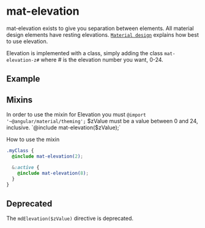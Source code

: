 # mat-elevation
mat-elevation exists to give you separation between elements.
All material design elements have resting elevations.
[`Material design`](https://material.io/guidelines/material-design/elevation-shadows.html)
explains how best to use elevation.


Elevation is implemented with a class, simply adding the class `mat-elevation-z#` where # is the elevation number you want, 0-24.

## Example
<!-- example(elevation-overview) -->


## Mixins
In order to use the mixin for Elevation you must 
`@import '~@angular/material/theming';`
$zValue must be a value between 0 and 24, inclusive.
`@include mat-elevation($zValue);`


How to use the mixin 
```scss
.myClass {
  @include mat-elevation(2);

  &:active {
    @include mat-elevation(8);
  }
}
```

## Deprecated
The `mdElevation($zValue)` directive is deprecated.